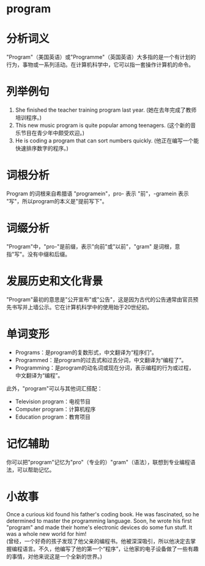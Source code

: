 # program

# 分析词义

  

"Program"（美国英语）或"Programme"（英国英语）大多指的是一个有计划的行为，事物或一系列活动。在计算机科学中，它可以指一套操作计算机的命令。

  

# 列举例句

  

1.  She finished the teacher training program last year. (她在去年完成了教师培训程序。)
2.  This new music program is quite popular among teenagers. (这个新的音乐节目在青少年中颇受欢迎。)
3.  He is coding a program that can sort numbers quickly. (他正在编写一个能快速排序数字的程序。)

  

# 词根分析

  

Program 的词根来自希腊语 "programein"，pro- 表示 "前"，-gramein 表示 "写"，所以program的本义是"提前写下"。

  

# 词缀分析

  

"Program"中，"pro-"是前缀，表示"向前"或"以前"，"gram" 是词根，意指"写"。没有中缀和后缀。

  

# 发展历史和文化背景

  

"Program"最初的意思是"公开宣布"或"公告"，这是因为古代的公告通常由官员预先书写并上墙公示。它在计算机科学中的使用始于20世纪初。

  

# 单词变形

  

*   Programs：是program的复数形式，中文翻译为“程序们”。
*   Programmed：是program的过去式和过去分词，中文翻译为“编程了”。
*   Programming：是program的动名词或现在分词，表示编程的行为或过程，中文翻译为“编程”。

  

此外，"program"可以与其他词汇搭配：

  

*   Television program：电视节目
*   Computer program：计算机程序
*   Education program：教育项目

  

# 记忆辅助

  

你可以把"program"记忆为"pro"（专业的）"gram"（语法），联想到专业编程语法，可以帮助记忆。

  

# 小故事

  

Once a curious kid found his father's coding book. He was fascinated, so he determined to master the programming language. Soon, he wrote his first "program" and made their home's electronic devices do some fun stuff. It was a whole new world for him!  
(曾经，一个好奇的孩子发现了他父亲的编程书。他被深深吸引，所以他决定去掌握编程语言。不久，他编写了他的第一个“程序”，让他家的电子设备做了一些有趣的事情，对他来说这是一个全新的世界。)

